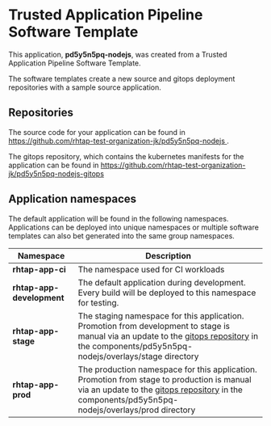 # Trusted Application Pipeline Software Template

This application, **pd5y5n5pq-nodejs**, was created from a Trusted Application Pipeline Software Template.

The software templates create a new source and gitops deployment repositories with a sample source application. 

## Repositories

The source code for your application can be found in [https://github.com/rhtap-test-organization-jk/pd5y5n5pq-nodejs ](https://github.com/rhtap-test-organization-jk/pd5y5n5pq-nodejs ).
 
The gitops repository, which contains the kubernetes manifests for the application can be found in 
[https://github.com/rhtap-test-organization-jk/pd5y5n5pq-nodejs-gitops ](https://github.com/rhtap-test-organization-jk/pd5y5n5pq-nodejs-gitops ) 

## Application namespaces 

The default application will be found in the following namespaces. Applications can be deployed into unique namespaces or multiple software templates can also bet generated into the same group namespaces.  

|  Namespace   |  Description   |  
| -------- | -------- |
| **rhtap-app-ci** | The namespace used for CI workloads |
| **rhtap-app-development** | The default application during development. Every build will be deployed to this namespace for testing. |
| **rhtap-app-stage** | The staging namespace for this application. Promotion from development to stage is manual via an update to the [gitops repository](https://github.com/rhtap-test-organization-jk/pd5y5n5pq-nodejs-gitops ) in the components/pd5y5n5pq-nodejs/overlays/stage directory |
| **rhtap-app-prod** | The production namespace for this application. Promotion from stage to production is manual via an update to the [gitops repository](https://github.com/rhtap-test-organization-jk/pd5y5n5pq-nodejs-gitops ) in the components/pd5y5n5pq-nodejs/overlays/prod directory |
